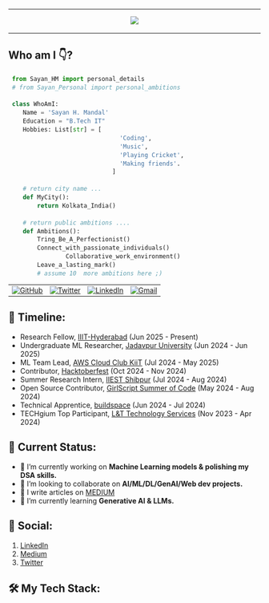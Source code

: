 <hr>
<p align="center">
  <img src="https://readme-typing-svg.herokuapp.com?color=0d8eceF&size=30&center=true&vCenter=true&width=550&height=70&lines=Hey+There,+This+is+Sayan;Undergrad+ML+Researcher🧑‍🔬;Open+Source+Contributor💻;enthuastic+about+MLOps;+and+Generative+AI">
</p>
<hr>

<!--defining python code section-->

## Who am I :point_down:?
```python
 from Sayan_HM import personal_details
 # from Sayan_Personal import personal_ambitions
 
 class WhoAmI:
 	Name = 'Sayan H. Mandal'
	Education = "B.Tech IT"
	Hobbies: List[str] = [
                               'Coding',
                               'Music',
                               'Playing Cricket',
                               'Making friends'.
                             ]
			
	# return city name ...
	def MyCity():
		return Kolkata_India()
		
	# return public ambitions ....
	def Ambitions():
		Tring_Be_A_Perfectionist()
		Connect_with_passionate_individuals()
                Collaborative_work_environment()
		Leave_a_lasting_mark()
		# assume 10  more ambitions here ;)					
```

<table>
  <tr>
    <td><a href="https://github.com/Sayanjones"><img src="https://img.shields.io/github/followers/Sayanjones.svg?label=GitHub&style=social" alt="GitHub"></a></td>
    <td><a href="https://twitter.com/sayanjones7"><img src="https://img.shields.io/twitter/follow/sayanjones7?label=Twitter&style=social" alt="Twitter"></a></td>
    <td><a href="https://www.linkedin.com/in/sayan-mandal7"><img src="https://img.shields.io/badge/LinkedIn--_.svg?style=social&logo=linkedin" alt="LinkedIn"></a></td>
    <td><a href="mailto:sayanjones77@gmail.com"><img src="https://img.shields.io/badge/Gmail--_.svg?style=social&logo=gmail" alt="Gmail"></a></td>
  </tr>
</table>

## 🧭 Timeline:
- Research Fellow, [IIIT-Hyderabad](https://www.iiit.ac.in/) (Jun 2025 - Present)
- Undergraduate ML Researcher, [Jadavpur University](https://jadavpuruniversity.in/) (Jun 2024 - Jun 2025)
- ML Team Lead, [AWS Cloud Club KiiT](https://www.linkedin.com/company/aws-cloud-club-kiit/posts/?feedView=all) (Jul 2024 - May 2025)
- Contributor, [Hacktoberfest](https://hacktoberfest.com/) (Oct 2024 - Nov 2024)
- Summer Research Intern, [IIEST Shibpur](https://www.iiests.ac.in/) (Jul 2024 - Aug 2024)
- Open Source Contributor, [GirlScript Summer of Code](https://gssoc.girlscript.tech/) (May 2024 - Aug 2024)
- Technical Apprentice, [buildspace](https://buildspace.so/) (Jun 2024 - Jul 2024)
- TECHgium Top Participant, [L&T Technology Services](https://www.ltts.com/) (Nov 2023 - Apr 2024)





## 🚀 Current Status:
- 🔭 I’m currently working on **Machine Learning models & polishing my DSA skills.**
- 👯 I’m looking to collaborate on **AI/ML/DL/GenAI/Web dev projects.**
- 📝 I write articles on [MEDIUM](https://medium.com/@sayanmandal77777)
- 🌱 I’m currently learning **Generative AI & LLMs.**


## 👨 Social:

1. [LinkedIn](https://linkedin.com/in/sayan-mandal7)
2. [Medium](https://medium.com/@sayanmandal77777)
6. [Twitter](https://x.com/sayanjones7)


## 🛠️ My Tech Stack:

<!DOCTYPE html>
<html lang="en">
<head>
    <meta charset="UTF-8">
    <meta name="viewport" content="width=device-width, initial-scale=1.0">
    <title>Skills Component</title>
    <style>
        .skills-container {
            max-width: 600px;
            margin: 20px auto;
            padding: 20px;
            background: #1a1a1a;
            border-radius: 12px;
            color: white;
            font-family: -apple-system, BlinkMacSystemFont, 'Segoe UI', Roboto, sans-serif;
        }

        .skills-title {
            text-align: center;
            margin-bottom: 20px;
            font-size: 1.3rem;
            font-weight: 600;
            color: #fff;
        }

        .skills-grid {
            display: grid;
            grid-template-columns: 1fr 1fr;
            gap: 20px;
        }

        .skill-category {
            background: #2a2a2a;
            border-radius: 8px;
            padding: 15px;
            border: 1px solid #333;
        }

        .category-title {
            font-size: 0.9rem;
            font-weight: 500;
            margin-bottom: 12px;
            color: #e0e0e0;
            display: flex;
            align-items: center;
            gap: 6px;
        }

        .icons-row {
            display: flex;
            flex-wrap: wrap;
            gap: 8px;
            align-items: center;
        }

        .skill-icon {
            width: 32px;
            height: 32px;
            transition: transform 0.2s ease;
            border-radius: 4px;
        }

        .skill-icon:hover {
            transform: scale(1.1);
        }

        @media (max-width: 500px) {
            .skills-grid {
                grid-template-columns: 1fr;
            }
            .skill-icon {
                width: 28px;
                height: 28px;
            }
        }
    </style>
</head>
<body>
    <div class="skills-container">
        <div class="skills-title">🛠️ Skills & Technologies</div>
        
        <div class="skills-grid">
            <div class="skill-category">
                <div class="category-title">💻 Languages</div>
                <div class="icons-row">
                    <a href="https://www.w3schools.com/cpp/" target="_blank">
                        <img src="https://raw.githubusercontent.com/devicons/devicon/master/icons/cplusplus/cplusplus-original.svg" alt="C++" class="skill-icon">
                    </a>
                    <a href="https://www.w3schools.com/css/" target="_blank">
                        <img src="https://raw.githubusercontent.com/devicons/devicon/master/icons/css3/css3-original-wordmark.svg" alt="CSS3" class="skill-icon">
                    </a>
                    <a href="https://www.w3.org/html/" target="_blank">
                        <img src="https://raw.githubusercontent.com/devicons/devicon/master/icons/html5/html5-original-wordmark.svg" alt="HTML5" class="skill-icon">
                    </a>
                    <a href="https://developer.mozilla.org/en-US/docs/Web/JavaScript" target="_blank">
                        <img src="https://raw.githubusercontent.com/devicons/devicon/master/icons/javascript/javascript-original.svg" alt="JavaScript" class="skill-icon">
                    </a>
                    <a href="https://www.java.com" target="_blank">
                        <img src="https://raw.githubusercontent.com/devicons/devicon/master/icons/java/java-original.svg" alt="Java" class="skill-icon">
                    </a>
                    <a href="https://www.python.org" target="_blank">
                        <img src="https://raw.githubusercontent.com/devicons/devicon/master/icons/python/python-original.svg" alt="Python" class="skill-icon">
                    </a>
                </div>
            </div>

            <div class="skill-category">
                <div class="category-title">☁️ Cloud Platforms</div>
                <div class="icons-row">
                    <a href="https://cloud.google.com" target="_blank">
                        <img src="https://www.vectorlogo.zone/logos/google_cloud/google_cloud-icon.svg" alt="GCP" class="skill-icon">
                    </a>
                    <a href="https://aws.amazon.com" target="_blank">
                        <img src="https://raw.githubusercontent.com/devicons/devicon/master/icons/amazonwebservices/amazonwebservices-original-wordmark.svg" alt="AWS" class="skill-icon">
                    </a>
                    <a href="https://azure.microsoft.com/en-in/" target="_blank">
                        <img src="https://www.vectorlogo.zone/logos/microsoft_azure/microsoft_azure-icon.svg" alt="Azure" class="skill-icon">
                    </a>
                </div>
            </div>

            <div class="skill-category">
                <div class="category-title">📚 Frameworks & Libraries</div>
                <div class="icons-row">
                    <a href="https://www.djangoproject.com/" target="_blank">
                        <img src="https://cdn.worldvectorlogo.com/logos/django.svg" alt="Django" class="skill-icon">
                    </a>
                    <a href="https://www.tensorflow.org" target="_blank">
                        <img src="https://www.vectorlogo.zone/logos/tensorflow/tensorflow-icon.svg" alt="TensorFlow" class="skill-icon">
                    </a>
                    <a href="https://scikit-learn.org/" target="_blank">
                        <img src="https://upload.wikimedia.org/wikipedia/commons/0/05/Scikit_learn_logo_small.svg" alt="Scikit-learn" class="skill-icon">
                    </a>
                    <a href="https://numpy.org/" target="_blank">
                        <img src="https://raw.githubusercontent.com/devicons/devicon/master/icons/numpy/numpy-original.svg" alt="NumPy" class="skill-icon">
                    </a>
                    <a href="https://pandas.pydata.org/" target="_blank">
                        <img src="https://raw.githubusercontent.com/devicons/devicon/2ae2a900d2f041da66e950e4d48052658d850630/icons/pandas/pandas-original.svg" alt="Pandas" class="skill-icon">
                    </a>
                    <a href="https://opencv.org/" target="_blank">
                        <img src="https://www.vectorlogo.zone/logos/opencv/opencv-icon.svg" alt="OpenCV" class="skill-icon">
                    </a>
                    <a href="https://matplotlib.org/" target="_blank">
                        <img src="https://upload.wikimedia.org/wikipedia/commons/8/84/Matplotlib_icon.svg" alt="Matplotlib" class="skill-icon">
                    </a>
                </div>
            </div>

            <div class="skill-category">
                <div class="category-title">🛠️ Tools</div>
                <div class="icons-row">
                    <a href="https://git-scm.com/" target="_blank">
                        <img src="https://www.vectorlogo.zone/logos/git-scm/git-scm-icon.svg" alt="Git" class="skill-icon">
                    </a>
                    <a href="https://www.linux.org/" target="_blank">
                        <img src="https://raw.githubusercontent.com/devicons/devicon/master/icons/linux/linux-original.svg" alt="Linux" class="skill-icon">
                    </a>
                    <a href="https://docker.com/" target="_blank">
                        <img src="https://raw.githubusercontent.com/devicons/devicon/master/icons/docker/docker-original-wordmark.svg" alt="Docker" class="skill-icon">
                    </a>
                    <a href="https://www.figma.com/" target="_blank">
                        <img src="https://www.vectorlogo.zone/logos/figma/figma-icon.svg" alt="Figma" class="skill-icon">
                    </a>
                    <a href="https://www.mysql.com/" target="_blank">
                        <img src="https://raw.githubusercontent.com/devicons/devicon/master/icons/mysql/mysql-original-wordmark.svg" alt="MySQL" class="skill-icon">
                    </a>
                </div>
            </div>
        </div>
    </div>
</body>
</html>
           

<!-- Snake Animation -->
<div align="center">
  <img src="https://raw.githubusercontent.com/kaushikjadhav01/kaushikjadhav01/output/github-contribution-grid-snake.svg" alt="snake animation" />
</div>


<p align="center">
  <img src="https://komarev.com/ghpvc/?username=Sayanjones&label=Profile%20views&color=0e75b6&style=flat" alt="Profile Views" />
</p>
<!-- Footer -->

